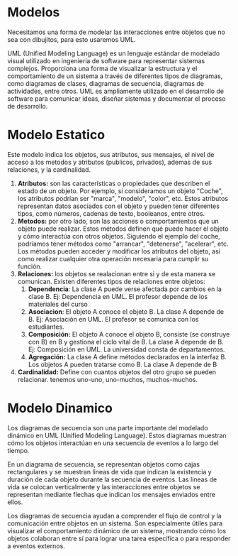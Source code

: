 # Modelos
Necesitamos una forma de modelar las interacciones entre objetos que no sea con dibujitos, para esto usaremos UML.

UML (Unified Modeling Language) es un lenguaje estándar de modelado visual utilizado en ingeniería de software para representar sistemas complejos. Proporciona una forma de visualizar la estructura y el comportamiento de un sistema a través de diferentes tipos de diagramas, como diagramas de clases, diagramas de secuencia, diagramas de actividades, entre otros. UML es ampliamente utilizado en el desarrollo de software para comunicar ideas, diseñar sistemas y documentar el proceso de desarrollo.
# Modelo Estatico 
Este modelo indica los objetos, sus atributos, sus mensajes, el nivel de acceso a los metodos y atributos (publicos, privados), ademas de sus relaciones, y la cardinalidad.

1. **Atributos:** son las características o propiedades que describen el estado de un objeto. Por ejemplo, si consideramos un objeto "Coche", los atributos podrían ser "marca", "modelo", "color", etc. Estos atributos representan datos asociados con el objeto y pueden tener diferentes tipos, como números, cadenas de texto, booleanos, entre otros.
2. **Metodos:** por otro lado, son las acciones o comportamientos que un objeto puede realizar. Estos métodos definen qué puede hacer el objeto y cómo interactúa con otros objetos. Siguiendo el ejemplo del coche, podríamos tener métodos como "arrancar", "detenerse", "acelerar", etc. Los métodos pueden acceder y modificar los atributos del objeto, así como realizar cualquier otra operación necesaria para cumplir su función.
3. **Relaciones:** los objetos se realacionan entre si y de esta manera se comunican. Existen diferentes tipos de relaciones entre objetos:
   1. **Dependencia**: La clase A puede verse afectada por cambios en la clase B. Ej: Dependencia en UML. El profesor depende de los materiales del curso
   2. **Asociacion**: El objeto A conoce el objeto B. La clase A depende de B. Ej: Asociación en UML. El profesor se comunica con los estudiantes.
   3. **Composición:** El objeto A conoce el objeto B, consiste (se construye con B) en B y gestiona el ciclo vital de B. La clase A depende de B. Ej: Composición en UML. La universidad consta de departamentos.
   4. **Agregación:** La clase A define métodos declarados en la interfaz B. Los objetos A pueden tratarse como B. La clase A depende de B
4. **Cardinalidad:** Define con cuantos objetos del otro grupo se pueden relacionar. tenemos uno-uno, uno-muchos, muchos-muchos.

# Modelo Dinamico
Los diagramas de secuencia son una parte importante del modelado dinámico en UML (Unified Modeling Language). Estos diagramas muestran cómo los objetos interactúan en una secuencia de eventos a lo largo del tiempo.

En un diagrama de secuencia, se representan objetos como cajas rectangulares y se muestran líneas de vida que indican la existencia y duración de cada objeto durante la secuencia de eventos. Las líneas de vida se colocan verticalmente y las interacciones entre objetos se representan mediante flechas que indican los mensajes enviados entre ellos.

Los diagramas de secuencia ayudan a comprender el flujo de control y la comunicación entre objetos en un sistema. Son especialmente útiles para visualizar el comportamiento dinámico de un sistema, mostrando cómo los objetos colaboran entre sí para lograr una tarea específica o para responder a eventos externos.

